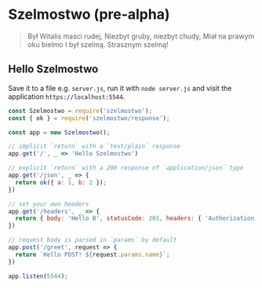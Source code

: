 # Szelmostwo (pre-alpha)

> Był Witalis maści rudej,
> Niezbyt gruby, niezbyt chudy,
> Miał na prawym oku bielmo
> I był szelmą. Strasznym szelmą!

## Hello Szelmostwo

Save it to a file e.g. `server.js`, run it with `node server.js` and visit the application `https://localhost:5544`.

```js
const Szelmostwo = require('szelmostwo');
const { ok } = require('szelmostwo/response');

const app = new Szelmostwo();

// implicit `return` with a `text/plain` response
app.get('/', _ => 'Hello Szelmostwo')

// explicit `return` with a 200 response of `application/json` type
app.get('/json', _ => {
  return ok({ a: 1, b: 2 });
})

// set your own headers
app.get('/headers', _ => {
  return { body: 'Hello B', statusCode: 201, headers: { 'Authorization': 'PASS' } }
})

// request body is parsed in `params` by default
app.post('/greet', request => {
  return `Hello POST! ${request.params.name}`;
})

app.listen(5544);
```